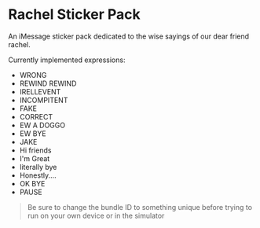 # Rachel Sticker Pack
An iMessage sticker pack dedicated to the wise sayings of our dear friend rachel. 

Currently implemented expressions:
* WRONG 
* REWIND REWIND 
* IRELLEVENT 
* INCOMPITENT
* FAKE
* CORRECT
* EW A DOGGO
* EW BYE 
* JAKE
* Hi friends 
* I'm Great
* literally bye 
* Honestly....
* OK BYE
* PAUSE
> Be sure to change the bundle ID to something unique before trying to run on your own device or in the simulator